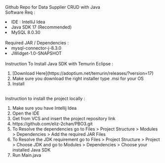 Github Repo for Data Supplier CRUD with Java
<br>
Software Req :
<li>IDE : IntelliJ Idea</li>
<li>Java SDK 17 (Recommended)</li>
<li>MySQL 8.0.30</li>
<br>
Required JAR / Dependencies :
<li>mysql-connector-j-8.3.0</li>
<li>JWidget-1.0-SNAPSHOT</li>
<br>
Instruction To Install Java SDK with Temurin Eclipse :
<ol>
<li>[Download Here](https://adoptium.net/temurin/releases/?version=17)</li>
<li>Make sure you download the right installer type .msi for your OS</li>
<li>Install</li>
</ol>
<br>
Instruction to install the project locally :
<ol>
<li>Make sure you have Intellij Idea</li>
<li>Open the IDE</li>
<li>Get from VCS and insert the project repository link</li>
<li>https://github.com/eliz-2chan/PBO3.git</li>
<li>To Resolve the dependencies go to Files > Project Structure > Modules > Dependencies > Add the required JAR Files</li>
<li>To Resolve the JDK requirement go to Files > Project Structure > Project > Choose JDK and go to Modules > Dependencies > Choose your installed Java SDK</li>
<li>Run Main.java</li>
</ol>
